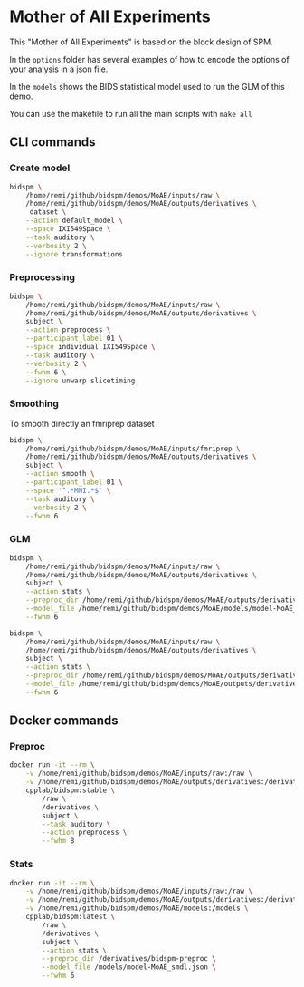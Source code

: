 # Mother of All Experiments

This "Mother of All Experiments" is based on the block design of SPM.

In the `options` folder has several examples of how to encode the options of
your analysis in a json file.

In the `models` shows the BIDS statistical model used to run the GLM of this
demo.

You can use the makefile to run all the main scripts with `make all`

## CLI commands

### Create model

```bash
bidspm \
    /home/remi/github/bidspm/demos/MoAE/inputs/raw \
    /home/remi/github/bidspm/demos/MoAE/outputs/derivatives \
     dataset \
    --action default_model \
    --space IXI549Space \
    --task auditory \
    --verbosity 2 \
    --ignore transformations
```

### Preprocessing

```bash
bidspm \
    /home/remi/github/bidspm/demos/MoAE/inputs/raw \
    /home/remi/github/bidspm/demos/MoAE/outputs/derivatives \
    subject \
    --action preprocess \
    --participant_label 01 \
    --space individual IXI549Space \
    --task auditory \
    --verbosity 2 \
    --fwhm 6 \
    --ignore unwarp slicetiming
```

### Smoothing

To smooth directly an fmriprep dataset

```bash
bidspm \
    /home/remi/github/bidspm/demos/MoAE/inputs/fmriprep \
    /home/remi/github/bidspm/demos/MoAE/outputs/derivatives \
    subject \
    --action smooth \
    --participant_label 01 \
    --space '^.*MNI.*$' \
    --task auditory \
    --verbosity 2 \
    --fwhm 6
```

### GLM

```bash
bidspm \
    /home/remi/github/bidspm/demos/MoAE/inputs/raw \
    /home/remi/github/bidspm/demos/MoAE/outputs/derivatives \
    subject \
    --action stats \
    --preproc_dir /home/remi/github/bidspm/demos/MoAE/outputs/derivatives/bidspm-preproc \
    --model_file /home/remi/github/bidspm/demos/MoAE/models/model-MoAE_smdl.json \
    --fwhm 6
```

```bash
bidspm \
    /home/remi/github/bidspm/demos/MoAE/inputs/raw \
    /home/remi/github/bidspm/demos/MoAE/outputs/derivatives \
    subject \
    --action stats \
    --preproc_dir /home/remi/github/bidspm/demos/MoAE/outputs/derivatives/bidspm-preproc \
    --model_file /home/remi/github/bidspm/demos/MoAE/outputs/derivatives/models/model-defaultAuditory_smdl.json \
    --fwhm 6
```

## Docker commands

### Preproc

```bash
docker run -it --rm \
    -v /home/remi/github/bidspm/demos/MoAE/inputs/raw:/raw \
    -v /home/remi/github/bidspm/demos/MoAE/outputs/derivatives:/derivatives \
    cpplab/bidspm:stable \
        /raw \
        /derivatives \
        subject \
        --task auditory \
        --action preprocess \
        --fwhm 8
```

### Stats

```bash
docker run -it --rm \
    -v /home/remi/github/bidspm/demos/MoAE/inputs/raw:/raw \
    -v /home/remi/github/bidspm/demos/MoAE/outputs/derivatives:/derivatives \
    -v /home/remi/github/bidspm/demos/MoAE/models:/models \
    cpplab/bidspm:latest \
        /raw \
        /derivatives \
        subject \
        --action stats \
        --preproc_dir /derivatives/bidspm-preproc \
        --model_file /models/model-MoAE_smdl.json \
        --fwhm 6
```
